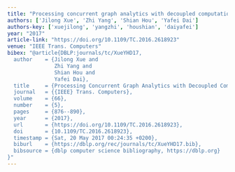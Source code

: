 ```yaml
---
title: "Processing concurrent graph analytics with decoupled computation model"
authors: ['Jilong Xue', 'Zhi Yang', 'Shian Hou', 'Yafei Dai']
authors-key: ['xuejilong', 'yangzhi', 'houshian', 'daiyafei']
year: "2017"
article-link: "https://doi.org/10.1109/TC.2016.2618923"
venue: "IEEE Trans. Computers"
bibex: "@article{DBLP:journals/tc/XueYHD17,
  author    = {Jilong Xue and
               Zhi Yang and
               Shian Hou and
               Yafei Dai},
  title     = {Processing Concurrent Graph Analytics with Decoupled Computation Model},
  journal   = {{IEEE} Trans. Computers},
  volume    = {66},
  number    = {5},
  pages     = {876--890},
  year      = {2017},
  url       = {https://doi.org/10.1109/TC.2016.2618923},
  doi       = {10.1109/TC.2016.2618923},
  timestamp = {Sat, 20 May 2017 00:24:35 +0200},
  biburl    = {https://dblp.org/rec/journals/tc/XueYHD17.bib},
  bibsource = {dblp computer science bibliography, https://dblp.org}
}"
---
```

